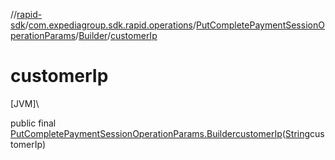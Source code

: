 //[rapid-sdk](../../../../index.md)/[com.expediagroup.sdk.rapid.operations](../../index.md)/[PutCompletePaymentSessionOperationParams](../index.md)/[Builder](index.md)/[customerIp](customer-ip.md)

# customerIp

[JVM]\

public final [PutCompletePaymentSessionOperationParams.Builder](index.md)[customerIp](customer-ip.md)([String](https://docs.oracle.com/javase/8/docs/api/java/lang/String.html)customerIp)
